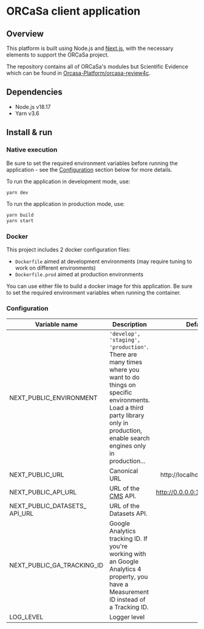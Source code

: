 # ORCaSa client application

## Overview

This platform is built using Node.js and [Next.js](https://nextjs.org/), with the necessary elements to support the
ORCaSa
project.

The repository contains all of ORCaSa's modules but Scientific Evidence which can be found
in [Orcasa-Platform/orcasa-review4c](https://github.com/Orcasa-Platform/orcasa-review4c).

## Dependencies

- Node.js v18.17
- Yarn v3.6

## Install & run

### Native execution

Be sure to set the required environment variables before running the application - see
the [Configuration](#configuration) section below for more details.

To run the application in development mode, use:

```bash
yarn dev
```

To run the application in production mode, use:

```bash
yarn build
yarn start
```

### Docker

This project includes 2 docker configuration files:

- `Dockerfile` aimed at development environments (may require tuning to work on different environments)
- `Dockerfile.prod` aimed at production environments

You can use either file to build a docker image for this application. Be sure to set the required environment variables
when running the container.

### Configuration

| Variable name                 | Description                                                                                                                                                                                                 |           Default value |
|-------------------------------|-------------------------------------------------------------------------------------------------------------------------------------------------------------------------------------------------------------|------------------------:|
| NEXT_PUBLIC_ENVIRONMENT       | `'develop', 'staging', 'production'`. There are many times where you want to do things on specific environments. Load a third party library only in production, enable search engines only in production... |                 develop |
| NEXT_PUBLIC_URL               | Canonical URL                                                                                                                                                                                               |  http://localhost:$PORT |
| NEXT_PUBLIC_API_URL           | URL of the [CMS](https://github.com/Orcasa-Platform/orcasa/tree/main/cms) API.                                                                                                                              | http://0.0.0.0:1337/cms |
| NEXT_PUBLIC_DATASETS_ API_URL | URL of the Datasets API.                                                                                                                                                                                    |                         |
| NEXT_PUBLIC_GA_TRACKING_ID    | Google Analytics tracking ID. If you're working with an Google Analytics 4 property, you have a Measurement ID instead of a Tracking ID.                                                                    |                         |
| LOG_LEVEL                     | Logger level                                                                                                                                                                                                |                   debug |
